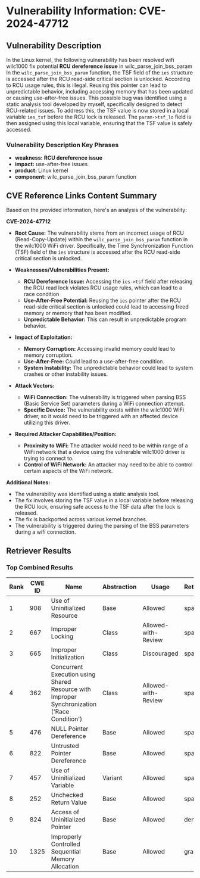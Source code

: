 # Vulnerability Information: CVE-2024-47712

## Vulnerability Description
In the Linux kernel, the following vulnerability has been resolved wifi wilc1000 fix potential **RCU dereference issue** in wilc_parse_join_bss_param In the `wilc_parse_join_bss_param` function, the TSF field of the `ies` structure is accessed after the RCU read-side critical section is unlocked. According to RCU usage rules, this is illegal. Reusing this pointer can lead to unpredictable behavior, including accessing memory that has been updated or causing use-after-free issues. This possible bug was identified using a static analysis tool developed by myself, specifically designed to detect RCU-related issues. To address this, the TSF value is now stored in a local variable `ies_tsf` before the RCU lock is released. The `param->tsf_lo` field is then assigned using this local variable, ensuring that the TSF value is safely accessed.

### Vulnerability Description Key Phrases
- **weakness:** **RCU dereference issue**
- **impact:** use-after-free issues
- **product:** Linux kernel
- **component:** wilc_parse_join_bss_param function

## CVE Reference Links Content Summary
Based on the provided information, here's an analysis of the vulnerability:

**CVE-2024-47712**

*   **Root Cause:** The vulnerability stems from an incorrect usage of RCU (Read-Copy-Update) within the `wilc_parse_join_bss_param` function in the wilc1000 WiFi driver. Specifically, the Time Synchronization Function (TSF) field of the `ies` structure is accessed after the RCU read-side critical section is unlocked.

*   **Weaknesses/Vulnerabilities Present:**
    *   **RCU Dereference Issue:** Accessing the `ies->tsf` field after releasing the RCU read lock violates RCU usage rules, which can lead to a race condition
    *   **Use-After-Free Potential:**  Reusing the `ies` pointer after the RCU read-side critical section is unlocked could lead to accessing freed memory or memory that has been modified.
    *   **Unpredictable Behavior:** This can result in unpredictable program behavior.

*   **Impact of Exploitation:**
    *   **Memory Corruption:** Accessing invalid memory could lead to memory corruption.
    *   **Use-After-Free:** Could lead to a use-after-free condition.
    *  **System Instability:** The unpredictable behavior could lead to system crashes or other instability issues.

*   **Attack Vectors:**
    *   **WiFi Connection:** The vulnerability is triggered when parsing BSS (Basic Service Set) parameters during a WiFi connection attempt.
    *  **Specific Device:** The vulnerability exists within the wilc1000 WiFi driver, so it would need to be triggered with an affected device utilizing this driver.

*   **Required Attacker Capabilities/Position:**
    *   **Proximity to WiFi:** The attacker would need to be within range of a WiFi network that a device using the vulnerable wilc1000 driver is trying to connect to.
    *  **Control of WiFi Network:** An attacker may need to be able to control certain aspects of the WiFi network.

**Additional Notes:**

*   The vulnerability was identified using a static analysis tool.
*   The fix involves storing the TSF value in a local variable before releasing the RCU lock, ensuring safe access to the TSF data after the lock is released.
*   The fix is backported across various kernel branches.
* The vulnerability is triggered during the parsing of the BSS parameters during a wifi connection.

## Retriever Results

### Top Combined Results

| Rank | CWE ID | Name | Abstraction | Usage  | Retrievers | Individual Scores |
|------|--------|------|-------------|-------|------------|-------------------|
| 1 | 908 | Use of Uninitialized Resource | Base | Allowed | sparse | 0.572 |
| 2 | 667 | Improper Locking | Class | Allowed-with-Review | sparse | 0.570 |
| 3 | 665 | Improper Initialization | Class | Discouraged | sparse | 0.567 |
| 4 | 362 | Concurrent Execution using Shared Resource with Improper Synchronization ('Race Condition') | Class | Allowed-with-Review | sparse | 0.556 |
| 5 | 476 | NULL Pointer Dereference | Base | Allowed | sparse | 0.556 |
| 6 | 822 | Untrusted Pointer Dereference | Base | Allowed | sparse | 0.547 |
| 7 | 457 | Use of Uninitialized Variable | Variant | Allowed | sparse | 0.539 |
| 8 | 252 | Unchecked Return Value | Base | Allowed | sparse | 0.537 |
| 9 | 824 | Access of Uninitialized Pointer | Base | Allowed | dense | 0.526 |
| 10 | 1325 | Improperly Controlled Sequential Memory Allocation | Base | Allowed | graph | 0.003 |


